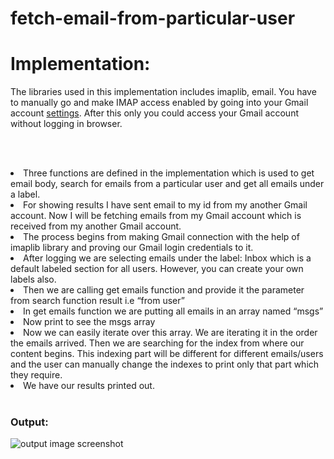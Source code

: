 # fetch-email-from-particular-user
<H1> Implementation: </h1>
The libraries used in this implementation includes imaplib, email. You have to manually go and make IMAP access enabled by going into your Gmail account <a href="https://mail.google.com/mail/u/0/#settings/fwdandpop" target="blank">settings</a>. After this only you could access your Gmail account without logging in browser.

<Br><br>
<Li>Three functions are defined in the implementation which is used to get email body, search for emails from a particular user and get all emails under a label.
<Li>For showing results I have sent email to my id from my another Gmail account. Now I will be fetching emails from my Gmail account which is received from my another Gmail account.
<Li>The process begins from making Gmail connection with the help of imaplib library and proving our Gmail login credentials to it.
<Li>After logging we are selecting emails under the label: Inbox which is a default labeled section for all users. However, you can create your own labels also.
<Li>Then we are calling get emails function and provide it the parameter from search function result i.e “from user”
<Li>In get emails function we are putting all emails in an array named “msgs”
<Li>Now print to see the msgs array
<Li>Now we can easily iterate over this array. We are iterating it in the order the emails arrived. Then we are searching for the index from where our content begins. This indexing part will be different for different emails/users and the user can manually change the indexes to print only that part which they require.
<Li>We have our results printed out.
<Br><br>
<H3>Output: </h3>
<IMG src="https://media.geeksforgeeks.org/wp-content/uploads/20190524175434/gmail_python_2.png" alt="output image screenshot">
